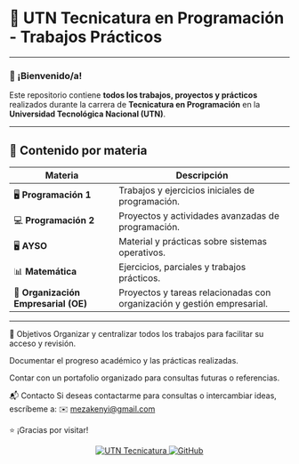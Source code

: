 # 🚀 UTN Tecnicatura en Programación - Trabajos Prácticos

---

### 👋 ¡Bienvenido/a!

Este repositorio contiene **todos los trabajos, proyectos y prácticos** realizados durante la carrera de **Tecnicatura en Programación** en la **Universidad Tecnológica Nacional (UTN)**.

---

## 📂 Contenido por materia

| Materia           | Descripción                                   |
| ----------------- | --------------------------------------------- |
| 🖥️ **Programación 1**  | Trabajos y ejercicios iniciales de programación.    |
| 💻 **Programación 2**  | Proyectos y actividades avanzadas de programación.  |
| 🖥️ **AYSO**          | Material y prácticas sobre sistemas operativos.     |
| 📊 **Matemática**      | Ejercicios, parciales y trabajos prácticos.          |
| 🏢 **Organización Empresarial (OE)** | Proyectos y tareas relacionadas con organización y gestión empresarial. |

---

🎯 Objetivos
Organizar y centralizar todos los trabajos para facilitar su acceso y revisión.

Documentar el progreso académico y las prácticas realizadas.

Contar con un portafolio organizado para consultas futuras o referencias.

📬 Contacto
Si deseas contactarme para consultas o intercambiar ideas, escríbeme a:
✉️ mezakenyi@gmail.com

⭐ ¡Gracias por visitar!

<p align="center">
  <a href="https://www.utn.edu.ar/" target="_blank" rel="noopener noreferrer">
    <img src="https://img.shields.io/badge/UTN-Tecnicatura-blue?style=for-the-badge&logo=university" alt="UTN Tecnicatura" />
  </a>
  <a href="https://github.com/ya-awn" target="_blank" rel="noopener noreferrer">
    <img src="https://img.shields.io/badge/GitHub-ya--awn-black?style=for-the-badge&logo=github" alt="GitHub" />
  </a>
</p>
